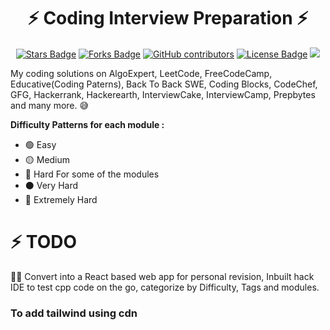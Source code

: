 <h1 align="center">⚡ Coding Interview Preparation ⚡</h1>

<div align="center">

<a href="https://github.com/manuarora700/data-structures-algorithms-interviews/stargazers"><img src="https://img.shields.io/github/stars/manuarora700/data-structures-algorithms-interviews" alt="Stars Badge"/></a>
<a href="https://github.com/manuarora700/data-structures-algorithms-interviews/network/members"><img src="https://img.shields.io/github/forks/manuarora700/data-structures-algorithms-interviews" alt="Forks Badge"/></a>
<a href="https://github.com/manuarora700/data-structures-algorithms-interviews"><img alt="GitHub contributors" src="https://img.shields.io/github/contributors/manuarora700/data-structures-algorithms-interviews?color=2b9348"></a>
<a href="https://github.com/manuarora700/awesome-github-profile-readme/blob/master/LICENSE"><img src="https://img.shields.io/github/license/manuarora700/data-structures-algorithms-interviews?color=2b9348" alt="License Badge"/></a>
<a href="https://github.com/manuarora700/data-structures-algorithms-interviews"><img src="https://img.shields.io/badge/language-CPP-green.svg"></a>

</div>

My coding solutions on AlgoExpert, LeetCode, FreeCodeCamp, Educative(Coding Paterns), Back To Back SWE, Coding Blocks, CodeChef, GFG, Hackerrank, Hackerearth, InterviewCake, InterviewCamp, Prepbytes and many more. 😅

**Difficulty Patterns for each module :**

- 🟢 Easy
- 🟡 Medium
- 🔴 Hard
  For some of the modules
- ⚫️ Very Hard
- 🌟 Extremely Hard

# ⚡ TODO

👨‍💻 Convert into a React based web app for personal revision, Inbuilt hack IDE to test cpp code on the go, categorize by Difficulty, Tags and modules.

### To add tailwind using cdn

<!-- <script src="https://cdn.tailwindcss.com"></script>
 -->
